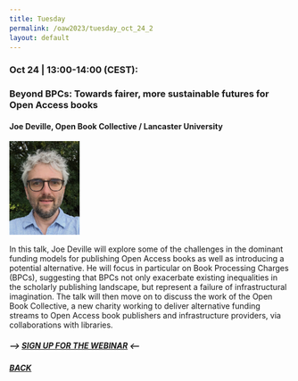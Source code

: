 ```yaml
---
title: Tuesday
permalink: /oaw2023/tuesday_oct_24_2
layout: default
---
```


### Oct 24 | 13:00-14:00 (CEST):
### Beyond BPCs: Towards fairer, more sustainable futures for Open Access books

#### Joe Deville, Open Book Collective / Lancaster University

<img src="/images/jd.jpg" alt="Joe Deville" style="height: 25%; width:25%;"/>

In this talk, Joe Deville will explore some of the challenges in the dominant funding models for publishing Open Access books as well as introducing a potential alternative. He will focus in particular on Book Processing Charges (BPCs), suggesting that BPCs not only exacerbate existing inequalities in the scholarly publishing landscape, but represent a failure of infrastructural imagination. The talk will then move on to discuss the work of the Open Book Collective, a new charity working to deliver alternative funding streams to Open Access book publishers and infrastructure providers, via collaborations with libraries.

##### --> [SIGN UP FOR THE WEBINAR](https://docs.google.com/forms/d/e/1FAIpQLSfaWkahJQ0sd8UOBsihx2pVxZeA08Kx2FVJe0Fdw2eNamieUw/viewform?usp=sf_link) <--

##### [BACK](https://openaccess.dk/oaw2023#programme-of-the-danish-open-access-week-2023)
